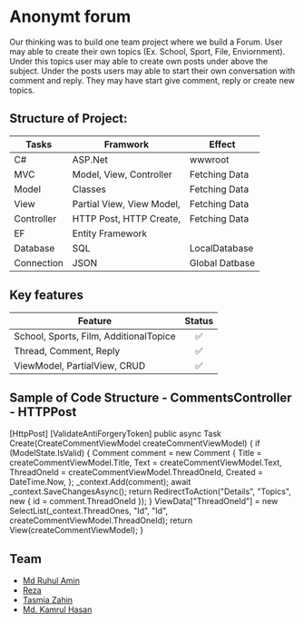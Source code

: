 # Anonymt forum
Our thinking was to build one team project where we build a Forum. User may able to create their own topics (Ex. School, Sport, File, Enviornment). Under this topics user may able to create own posts under above the subject. Under the posts users may able to start their own conversation with comment and reply. They may have start give comment, reply or create new topics.

## Structure of Project:
|   Tasks     |   Framwork    |  Effect  |
|-----|--------|-------|
|C#  |  ASP.Net   | wwwroot
|MVC |  Model, View, Controller   | Fetching Data
|Model |  Classes   | Fetching Data
|View |  Partial View, View Model,   | Fetching Data
|Controller |  HTTP Post, HTTP Create,  | Fetching Data
|EF |  Entity Framework   | 
|Database |   SQL   | LocalDatabase
|Connection |  JSON   |  Global Datbase

## Key features
|Feature     |Status    |
|-----|:--------:|
|School, Sports, Film, AdditionalTopice |:white_check_mark:     |
|Thread, Comment, Reply | :white_check_mark:    |
|ViewModel, PartialView, CRUD|:white_check_mark:     |

## Sample of Code Structure - CommentsController - HTTPPost
 [HttpPost]
        [ValidateAntiForgeryToken]
        public async Task<IActionResult> Create(CreateCommentViewModel createCommentViewModel)
        {
            if (ModelState.IsValid)
            {
                Comment comment = new Comment
                {
                    Title = createCommentViewModel.Title,
                    Text = createCommentViewModel.Text,
                    ThreadOneId = createCommentViewModel.ThreadOneId,
                    Created = DateTime.Now,
                };
                _context.Add(comment);
                await _context.SaveChangesAsync();
                return RedirectToAction("Details", "Topics", new { id = comment.ThreadOneId });
            }
            ViewData["ThreadOneId"] = new SelectList(_context.ThreadOnes, "Id", "Id", createCommentViewModel.ThreadOneId);
            return View(createCommentViewModel);
        }

## Team
- [Md Ruhul Amin](https://github.com/Md-Ruhul-Amin-Rony)
- [Reza](https://github.com/Rezaeskandar)
- [Tasmia Zahin](https://github.com/tasmiazahin)
- [Md. Kamrul Hasan](https://github.com/chasmkhasan)

